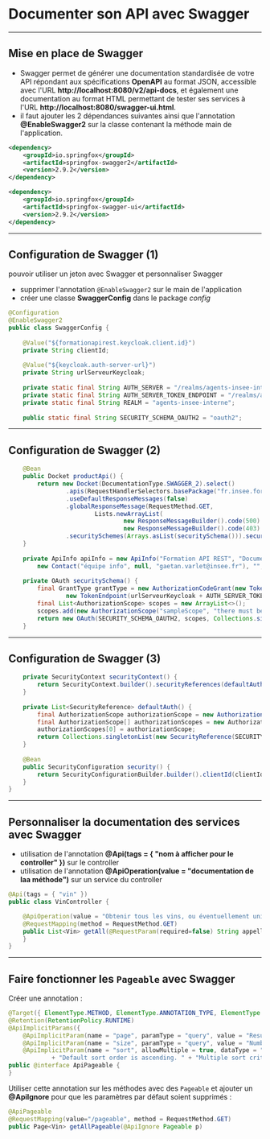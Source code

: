 # Documenter son API avec Swagger

----

## Mise en place de Swagger

- Swagger permet de générer une documentation standardisée de votre API répondant aux spécifications **OpenAPI** au format JSON, accessible avec l'URL **http://localhost:8080/v2/api-docs**, et également une documentation au format HTML permettant de tester ses services à l'URL **http://localhost:8080/swagger-ui.html**.  
- il faut ajouter les 2 dépendances suivantes ainsi que l'annotation **@EnableSwagger2** sur la classe contenant la méthode main de l'application.

```xml
<dependency>
    <groupId>io.springfox</groupId>
    <artifactId>springfox-swagger2</artifactId>
    <version>2.9.2</version>
</dependency>

<dependency>
    <groupId>io.springfox</groupId>
    <artifactId>springfox-swagger-ui</artifactId>
    <version>2.9.2</version>
</dependency>
```

----

## Configuration de Swagger (1)

pouvoir utiliser un jeton avec Swagger et personnaliser Swagger
- supprimer l'annotation `@EnableSwagger2` sur le main de l'application
- créer une classe **SwaggerConfig** dans le package *config*

```java
@Configuration
@EnableSwagger2
public class SwaggerConfig {
	
	@Value("${formationapirest.keycloak.client.id}")
	private String clientId;
	
	@Value("${keycloak.auth-server-url}")
	private String urlServeurKeycloak;
	
	private static final String AUTH_SERVER = "/realms/agents-insee-interne/protocol/openid-connect/auth";
	private static final String AUTH_SERVER_TOKEN_ENDPOINT = "/realms/agents-insee-interne/protocol/openid-connect/token";
	private static final String REALM = "agents-insee-interne";
	
	public static final String SECURITY_SCHEMA_OAUTH2 = "oauth2";
```

----

## Configuration de Swagger (2)

```java
	@Bean
	public Docket productApi() {
		return new Docket(DocumentationType.SWAGGER_2).select()
				.apis(RequestHandlerSelectors.basePackage("fr.insee.formationapirest.controller")).build().apiInfo(apiInfo)
				.useDefaultResponseMessages(false)
				.globalResponseMessage(RequestMethod.GET,
						Lists.newArrayList(
								new ResponseMessageBuilder().code(500).message("Erreur interne du côté serveur").build(),
								new ResponseMessageBuilder().code(403).message("Interdit!").build()))
				.securitySchemes(Arrays.asList(securitySchema())).securityContexts(Arrays.asList(securityContext()));
	}
	
	private ApiInfo apiInfo = new ApiInfo("Formation API REST", "Documentation du webservice", "v1.0.0", "",
		new Contact("équipe info", null, "gaetan.varlet@insee.fr"), "", "", Collections.emptyList());
	
	private OAuth securitySchema() {
		final GrantType grantType = new AuthorizationCodeGrant(new TokenRequestEndpoint(urlServeurKeycloak + AUTH_SERVER, clientId, null),
				new TokenEndpoint(urlServeurKeycloak + AUTH_SERVER_TOKEN_ENDPOINT, "access_token"));
		final List<AuthorizationScope> scopes = new ArrayList<>();
		scopes.add(new AuthorizationScope("sampleScope", "there must be at least one scope here"));
		return new OAuth(SECURITY_SCHEMA_OAUTH2, scopes, Collections.singletonList(grantType));
	}
```

----

## Configuration de Swagger (3)
```java	
	private SecurityContext securityContext() {
		return SecurityContext.builder().securityReferences(defaultAuth()).forPaths(PathSelectors.any()).build();
	}
	
	private List<SecurityReference> defaultAuth() {
		final AuthorizationScope authorizationScope = new AuthorizationScope("global", "accessEverything");
		final AuthorizationScope[] authorizationScopes = new AuthorizationScope[1];
		authorizationScopes[0] = authorizationScope;
		return Collections.singletonList(new SecurityReference(SECURITY_SCHEMA_OAUTH2, authorizationScopes));
	}
	
	@Bean
	public SecurityConfiguration security() {
		return SecurityConfigurationBuilder.builder().clientId(clientId).realm(REALM).scopeSeparator(",").build();
	}
}
```

----

## Personnaliser la documentation des services avec Swagger
- utilisation de l'annotation **@Api(tags = { "nom à afficher pour le controller" })** sur le controller
- utilisation de l'annotation **@ApiOperation(value = "documentation de laa méthode")** sur un service du controller

```java
@Api(tags = { "vin" })
public class VinController {

	@ApiOperation(value = "Obtenir tous les vins, ou éventuellement uniquement les vins d'une appellation avec le paramètre appellation")
	@RequestMapping(method = RequestMethod.GET)
	public List<Vin> getAll(@RequestParam(required=false) String appellation){
	}
}
```

----

## Faire fonctionner les `Pageable` avec Swagger

Créer une annotation :
```java
@Target({ ElementType.METHOD, ElementType.ANNOTATION_TYPE, ElementType.TYPE })
@Retention(RetentionPolicy.RUNTIME)
@ApiImplicitParams({
    @ApiImplicitParam(name = "page", paramType = "query", value = "Results page you want to retrieve (0..N)"),
    @ApiImplicitParam(name = "size", paramType = "query", value = "Number of records per page."),
    @ApiImplicitParam(name = "sort", allowMultiple = true, dataType = "string", paramType = "query", value = "Sorting criteria in the format: property(,asc|desc). "
            + "Default sort order is ascending. " + "Multiple sort criteria are supported.") })
public @interface ApiPageable {
}
```

Utiliser cette annotation sur les méthodes avec des `Pageable` et ajouter un **@ApiIgnore** pour que les paramètres par défaut soient supprimés :
```java
@ApiPageable
@RequestMapping(value="/pageable", method = RequestMethod.GET)
public Page<Vin> getAllPageable(@ApiIgnore Pageable p)
```
